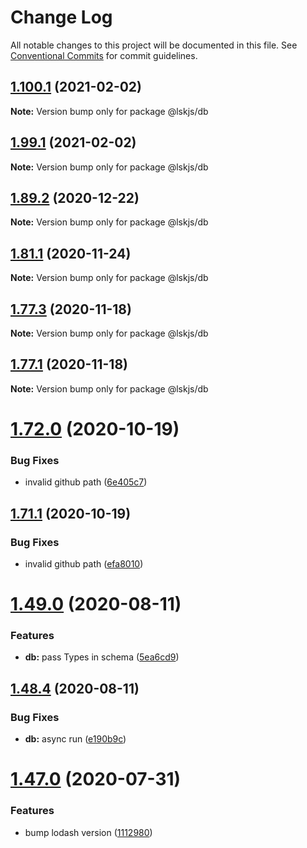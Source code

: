 # Change Log

All notable changes to this project will be documented in this file.
See [Conventional Commits](https://conventionalcommits.org) for commit guidelines.

## [1.100.1](https://github.com/lskjs/lskjs/tree/master/packages/db/compare/v1.99.1...v1.100.1) (2021-02-02)

**Note:** Version bump only for package @lskjs/db





## [1.99.1](https://github.com/lskjs/lskjs/tree/master/packages/db/compare/v1.99.0...v1.99.1) (2021-02-02)

**Note:** Version bump only for package @lskjs/db





## [1.89.2](https://github.com/lskjs/lskjs/tree/master/packages/db/compare/v1.89.1...v1.89.2) (2020-12-22)

**Note:** Version bump only for package @lskjs/db





## [1.81.1](https://github.com/lskjs/lskjs/tree/master/packages/db/compare/v1.81.0...v1.81.1) (2020-11-24)

**Note:** Version bump only for package @lskjs/db





## [1.77.3](https://github.com/lskjs/lskjs/tree/master/packages/db/compare/v1.77.2...v1.77.3) (2020-11-18)

**Note:** Version bump only for package @lskjs/db





## [1.77.1](https://github.com/lskjs/lskjs/tree/master/packages/db/compare/v1.77.0...v1.77.1) (2020-11-18)

**Note:** Version bump only for package @lskjs/db





# [1.72.0](https://github.com/lskjs/lskjs/tree/master/packages/db/compare/v1.71.0...v1.72.0) (2020-10-19)


### Bug Fixes

* invalid github path ([6e405c7](https://github.com/lskjs/lskjs/tree/master/packages/db/commit/6e405c755c76a505833da05689fc0c5ee2fc992b))





## [1.71.1](https://github.com/lskjs/lskjs/tree/master/packages/db/compare/v1.71.0...v1.71.1) (2020-10-19)


### Bug Fixes

* invalid github path ([efa8010](https://github.com/lskjs/lskjs/tree/master/packages/db/commit/efa8010295215e98eb3eae8bdc3ec3f08c31ac11))





# [1.49.0](https://github.com/lskjs/lskjs/tree/master/packages/db/compare/v1.48.4...v1.49.0) (2020-08-11)


### Features

* **db:** pass Types in schema ([5ea6cd9](https://github.com/lskjs/lskjs/tree/master/packages/db/commit/5ea6cd9e5337e23dcc448df25eed42de4bdf6ca1))





## [1.48.4](https://github.com/lskjs/lskjs/tree/master/packages/db/compare/v1.48.3...v1.48.4) (2020-08-11)


### Bug Fixes

* **db:** async run ([e190b9c](https://github.com/lskjs/lskjs/tree/master/packages/db/commit/e190b9ce63c699a2345e0ff3f039ed7eb330d4cf))





# [1.47.0](https://github.com/lskjs/lskjs/tree/master/packages/db/compare/v1.46.0...v1.47.0) (2020-07-31)


### Features

* bump lodash version ([1112980](https://github.com/lskjs/lskjs/tree/master/packages/db/commit/1112980c289c4dfc2d921e20032c73f4231957d7))
